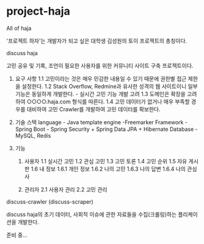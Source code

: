 # project-haja
All of haja

'프로젝트 하자'는 개발자가 되고 싶은 대학생 김성원의 토이 프로젝트의 총칭이다.

discuss haja

고민 공유 및 기록, 조언이 필요한 사용자를 위한 커뮤니티 사이트 구축 프로젝트이다.

1. 요구 사항
    1.1 고민이라는 것은 매우 민감한 내용일 수 있기 때문에 권한별 접근 제한을 설정한다.
    1.2 Stack Overflow, Redmine과 유사한 성격의 웹 사이트이니 일부 기능은 동일하게 개발한다.
	    - 실시간 고민 기능 개발 고려
    1.3 도메인은 확장을 고려하여 ○○○○.haja.com 형식를 따른다.
    1.4 고민 데이터가 없거나 매우 부족할 경우를 대비하여 고민 Crawler를 개발하여 고민 데이터를 확보한다.

2. 기술 스택
	language 	- Java
	template engine -Freemarker
	Framework - Spring Boot
	    - Spring Security + Spring Data JPA + Hibernate
	Database - MySQL, Redis

3. 기능
    1. 사용자
        1.1 실시간 고민
        1.2 관심 고민
        1.3 고민 토론
        1.4 고민 순위
        1.5 자유 게시판
        1.6 내 정보
            1.6.1 개인 정보 
            1.6.2 나의 고민
            1.6.3 나의 답변
            1.6.4 나의 관심사

    2. 관리자
        2.1 사용자 관리
        2.2 고민 관리
        
        
discuss-crawler (discuss-scraper)

discuss haja의 초기 데이터, 사회적 이슈에 관한 자료들을 수집(크롤링)하는 플리케이션을 개발한다.

준비 중...
